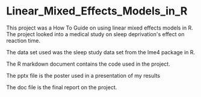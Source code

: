 # Linear_Mixed_Effects_Models_in_R
This project was a How To Guide on using linear mixed effects models in R. The project looked into a medical study on sleep deprivation's effect on reaction time. 

The data set used was the sleep study data set from the lme4 package in R.

The R markdown document contains the code used in the project. 

The pptx file is the poster used in a presentation of my results

The doc file is the final report on the project. 
